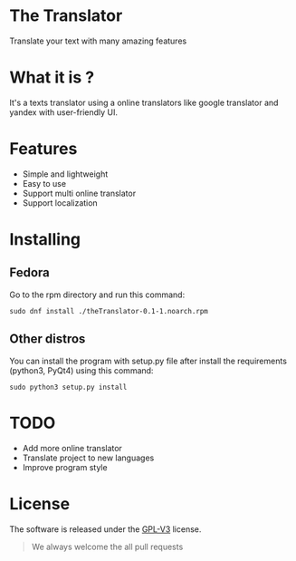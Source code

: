 # The Translator
Translate your text with many amazing features 
# What it is ?
It's a texts translator using a online translators like google translator and yandex with user-friendly UI. 
# Features
* Simple and lightweight
* Easy to use
* Support multi online translator 
* Support localization
# Installing
## Fedora 
Go to the rpm directory and run this command:
```
sudo dnf install ./theTranslator-0.1-1.noarch.rpm
```
## Other distros
You can install the program with setup.py file
after install the requirements (python3, PyQt4) using this command:
```
sudo python3 setup.py install
```
# TODO
* Add more online translator
* Translate project to new languages
* Improve program style
# License
The software is released under the <a href='https://www.gnu.org/licenses/gpl-3.0.en.html'>GPL-V3</a> license.
> We always welcome the all pull requests 
